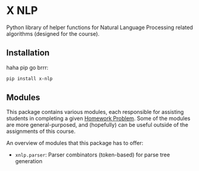 # X NLP

Python library of helper functions for Natural Language Processing related algorithms (designed for the course).

## Installation

haha pip go brrr:
```sh
pip install x-nlp
```

## Modules

This package contains various modules, each responsible for assisting students in completing a given [Homework Problem](https://github.com/techx-nlp/homework). Some of the modules are more general-purposed, and (hopefully) can be useful outside of the assignments of this course.

An overview of modules that this package has to offer:
- `xnlp.parser`: Parser combinators (token-based) for parse tree generation
